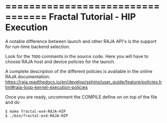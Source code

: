 =================================
Fractal Tutorial - HIP Execution
=================================


A notable difference between launch and other RAJA API's is the support for run-time
backend selection. 

Look for the `TODO` comments in the source code. Here you will have to choose 
 RAJA host and device policies for the launch. 

A complete description of the different policies is available in the online RAJA
documentation:
https://raja.readthedocs.io/en/develop/sphinx/user_guide/feature/policies.html#raja-loop-kernel-execution-policies

Once you are ready, uncomment the COMPILE define on on top of the file and do

```
$ make fractal-ex4-RAJA-HIP
$ ./bin/fractal-ex4-RAJA-HIP
```